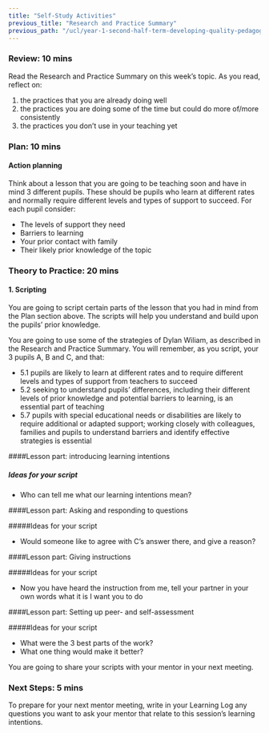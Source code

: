 ```yaml
---
title: "Self-Study Activities"
previous_title: "Research and Practice Summary"
previous_path: "/ucl/year-1-second-half-term-developing-quality-pedagogy-part-2/spring-week-2-ect-research-and-practice-summary"
---
```


### Review: 10 mins

Read the Research and Practice Summary on this week’s topic. As you read, reflect on:

1. the practices that you are already doing well
2. the practices you are doing some of the time but could do more of/more consistently
3. the practices you don’t use in your teaching yet

### Plan: 10 mins

#### Action planning

Think about a lesson that you are going to be teaching soon and have in mind 3 different pupils. These should be pupils who learn at different rates and normally require different levels and types of support to succeed. For each pupil consider:

- The levels of support they need
- Barriers to learning
- Your prior contact with family
- Their likely prior knowledge of the topic

### Theory to Practice: 20 mins

#### 1. Scripting

You are going to script certain parts of the lesson that you had in mind from the Plan section above. The scripts will help you understand and build upon the pupils’ prior knowledge.

You are going to use some of the strategies of Dylan Wiliam, as described in the Research and Practice Summary. You will remember, as you script, your 3 pupils A, B and C, and that:

- 5.1 pupils are likely to learn at different rates and to require different levels and types of support from teachers to succeed
- 5.2 seeking to understand pupils’ differences, including their different levels of prior knowledge and potential barriers to learning, is an essential part of teaching
- 5.7 pupils with special educational needs or disabilities are likely to require additional or adapted support; working closely with colleagues, families and pupils to understand barriers and identify effective strategies is essential

####Lesson part: introducing learning intentions

##### Ideas for your script

- Who can tell me what our learning intentions mean?

####Lesson part: Asking and responding to questions

#####Ideas for your script

- Would someone like to agree with C’s answer there, and give a reason?

####Lesson part: Giving instructions

#####Ideas for your script

- Now you have heard the instruction from me, tell your partner in your own words what it is I want you to do

####Lesson part: Setting up peer- and self-assessment

#####Ideas for your script

- What were the 3 best parts of the work?
- What one thing would make it better?

You are going to share your scripts with your mentor in your next meeting.

### Next Steps: 5 mins

To prepare for your next mentor meeting, write in your Learning Log any questions you want to ask your mentor that relate to this session’s learning intentions.
